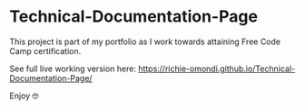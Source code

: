 # Technical-Documentation-Page
This project is part of my portfolio as I work towards attaining Free Code Camp certification.

See full live working version here: https://richie-omondi.github.io/Technical-Documentation-Page/

Enjoy 🤓
